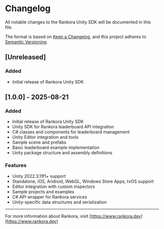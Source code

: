 # Changelog

All notable changes to the Rankora Unity SDK will be documented in this file.

The format is based on [Keep a Changelog](https://keepachangelog.com/en/1.0.0/),
and this project adheres to [Semantic Versioning](https://semver.org/spec/v2.0.0.html).

## [Unreleased]

### Added
- Initial release of Rankora Unity SDK

## [1.0.0] - 2025-08-21

### Added
- Initial release of Rankora Unity SDK
- Unity SDK for Rankora leaderboard API integration
- C# classes and components for leaderboard management
- Unity Editor integration and tools
- Sample scene and prefabs
- Basic leaderboard example implementation
- Unity package structure and assembly definitions

### Features
- Unity 2022.3.11f1+ support
- Standalone, iOS, Android, WebGL, Windows Store Apps, tvOS support
- Editor integration with custom inspectors
- Sample projects and examples
- C# API wrapper for Rankora services
- Unity-specific data structures and serialization

---

For more information about Rankora, visit [https://www.rankora.dev](https://www.rankora.dev)
